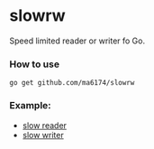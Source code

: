 # slowrw

Speed limited reader or writer fo Go.

### How to use
```
go get github.com/ma6174/slowrw
```

### Example:

- [slow reader](example/simple_reader.go)
- [slow writer](example/simple_writer.go)
